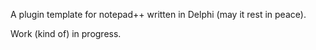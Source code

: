 A plugin template for notepad++ written in Delphi (may it rest in peace).

Work (kind of) in progress.